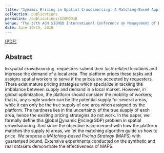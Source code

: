 ```yaml
---
title: "Dynamic Pricing in Spatial Crowdsourcing: A Matching-Based Approach"
collection: publications
permalink: /publications/SIGMOD18
venue: "The 37th ACM SIGMOD International Conference on Management of Data (SIGMOD)"
date: June 10-15, 2018
---
```

[[PDF]](http://lbwang95.github.io/files/sigmod18.pdf)

## Abstract
In spatial crowdsourcing, requesters submit their task-related locations and increase the demand of a local area. The platform prices these tasks and assigns spatial workers to serve if the prices are accepted by requesters. There exist mature pricing strategies which specialize in tackling the imbalance between supply and demand in a local market. However, in global optimization, the platform should consider the mobility of workers; that is, any single worker can be the potential supply for several areas, while it can only be the true supply of one area when assigned by the platform. The hardness lies in the uncertainty of the true supply of each area, hence the existing pricing strategies do not work. In the paper, we formally define this <u>G</u>lobal <u>D</u>ynamic <u>P</u>ricing(GDP) problem in spatial crowdsourcing. And since the objective is concerned with how the platform matches the supply to areas, we let the matching algorithm guide us how to price. We propose a *MAtching-based Pricing Strategy* (MAPS) with guaranteed bound. Extensive experiments conducted on the synthetic and real datasets demonstrate the effectiveness of MAPS.

